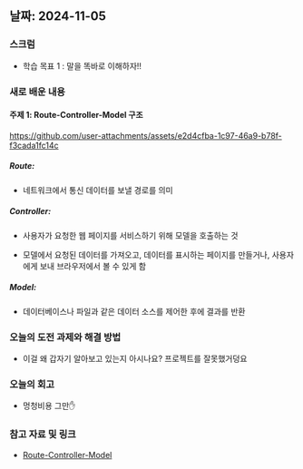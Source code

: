 ## 날짜: 2024-11-05

### 스크럼

-   학습 목표 1 : 말을 똑바로 이해하자!!

### 새로 배운 내용

#### 주제 1: Route-Controller-Model 구조

https://github.com/user-attachments/assets/e2d4cfba-1c97-46a9-b78f-f3cada1fc14c

##### Route:

-   네트워크에서 통신 데이터를 보낼 경로를 의미

##### Controller:

-   사용자가 요청한 웹 페이지를 서비스하기 위해 모델을 호출하는 것

-   모델에서 요청된 데이터를 가져오고, 데이터를 표시하는 페이지를 만들거나, 사용자에게 보내 브라우저에서 볼 수 있게 함

##### Model:

-   데이터베이스나 파일과 같은 데이터 소스를 제어한 후에 결과를 반환

### 오늘의 도전 과제와 해결 방법

-   이걸 왜 갑자기 알아보고 있는지 아시나요? 프로젝트를 잘못했거덩요

### 오늘의 회고

-   멍청비용 그만✋

### 참고 자료 및 링크

-   [Route-Controller-Model](https://velog.io/@erica0321/express-%EC%84%9C%EB%B2%84-route-controller-model-%EA%B5%AC%EC%A1%B0-%EC%A0%81%EC%9A%A9)
